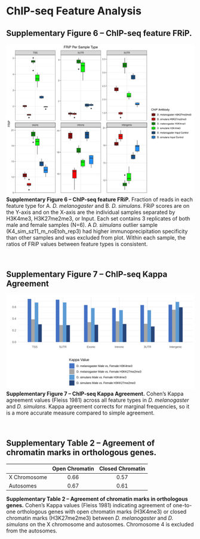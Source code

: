 # ChIP-seq Feature Analysis

## Supplementary Figure 6 – ChIP-seq feature FRiP.
![Supplementary Figure 6](https://github.com/McIntyre-Lab/papers/blob/master/nanni_chip_rna_2022/chipseq_features/mel_sim_summary_frip_feature_updated.png)
**Supplementary Figure 6 – ChIP-seq feature FRiP.**  Fraction of reads in each feature type for A. _D. melanogaster_ and B. _D. simulans_. FRiP scores are on the Y-axis and on the X-axis are the individual samples separated by H3K4me3, H3K27me2me3, or Input.  Each set contains 3 replicates of both male and female samples (N=6). A _D. simulans_ outlier sample (K4_sim_sz11_m_noEtoh_rep3) had higher immunoprecipitation specificity than other samples and was excluded from plot. Within each sample, the ratios of FRiP values between feature types is consistent.

&nbsp;
&nbsp;

## Supplementary Figure 7 – ChIP-seq Kappa Agreement
![Supplementary Figure 7](https://github.com/McIntyre-Lab/papers/blob/master/nanni_chip_rna_2022/chipseq_features/_kappa_bar_graph.png)
**Supplementary Figure 7 – ChIP-seq Kappa Agreement.**  Cohen’s Kappa agreement values (Fleiss 1981) across all feature types in _D. melanogaster_ and _D. simulans_. Kappa agreement corrects for marginal frequencies, so it is a more accurate measure compared to simple agreement.

&nbsp;
&nbsp;

## Supplementary Table 2 – Agreement of chromatin marks in orthologous genes.

| | Open Chromatin | Closed Chromatin |
|--------|:-------:|:------:|
| X Chromosome | 0.66 | 0.57 |
| Autosomes | 0.67 | 0.61 |

**Supplementary Table 2 – Agreement of chromatin marks in orthologous genes.** Cohen’s Kappa values (Fleiss 1981) indicating agreement of one-to-one orthologous genes with open chromatin marks (H3K4me3) or closed chromatin marks (H3K27me2me3) between _D. melanogaster_ and _D. simulans_ on the X chromosome and autosomes. Chromosome 4 is excluded from the autosomes.
